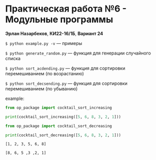 # Практическая работа №6 - Модульные программы

**Эрлан Назарбеков**,
**КИ22-16/1Б**,
**Вариант 24**

`$ python example.py -v` — примеры

`$ python generate_random.py` — функция для генерации случайного списка

`$ python sort_acdending.py` — функция для сортировки перемешиванием (по возрастанию)

`$ python sort_decsending.py` — функция для сортировки перемешиванием (по убыванию)

example:

```python
from op_package import cocktail_sort_increasing

print(cocktail_sort_increasing([5, 6, 8, 3, 2, 1]))

from op_package import cocktail_sort_decreasing

print(cocktail_sort_decreasing([5, 6, 8, 3, 2, 1]))
```

`[1, 2, 3, 5, 6, 8]`

`[8, 6, 5 ,3 ,2, 1]`
